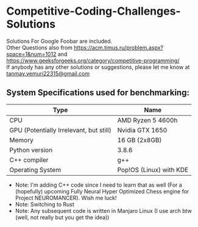 # Competitive-Coding-Challenges-Solutions
Solutions For Google Foobar are included.
<br>
Other Questions also from https://acm.timus.ru/problem.aspx?space=1&num=1012 and https://www.geeksforgeeks.org/category/competitive-programming/
<br>
If anybody has any other solutions or suggestions, please let me know at tanmay.vemuri22315@gmail.com



## System Specifications used for benchmarking:

| Type                                    | Name              |
|-----------------------------------------|-------------------|
| CPU                                     | AMD Ryzen 5 4600h |
| GPU (Potentially Irrelevant, but still) | Nvidia GTX 1650   |
| Memory                                  | 16 GB (2x8GB)     |
| Python version                          | 3.8.6             |
| C++ compiler                            | g++               |
| Operating System                        | Pop!OS (Linux) with KDE  |

- Note: I'm adding C++ code since I need to learn that as well (For a (hopefully) upcoming Fully Neural Hyper Optimized Chess engine for Project NEUROMANCER). Wish me luck!
- Note: Switching to Rust
- Note: Any subsequent code is written in Manjaro Linux (I use arch btw (well, not really but you get the idea))

